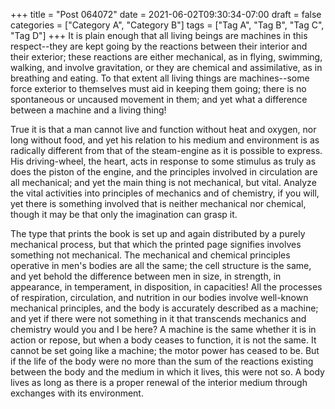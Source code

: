 +++
title = "Post 064072"
date = 2021-06-02T09:30:34-07:00
draft = false
categories = ["Category A", "Category B"]
tags = ["Tag A", "Tag B", "Tag C", "Tag D"]
+++
It is plain enough that all living beings are machines in this respect--they are kept going by the reactions between their interior and their exterior; these reactions are either mechanical, as in flying, swimming, walking, and involve gravitation, or they are chemical and assimilative, as in breathing and eating. To that extent all living things are machines--some force exterior to themselves must aid in keeping them going; there is no spontaneous or uncaused movement in them; and yet what a difference between a machine and a living thing!

True it is that a man cannot live and function without heat and oxygen, nor long without food, and yet his relation to his medium and environment is as radically different from that of the steam-engine as it is possible to express. His driving-wheel, the heart, acts in response to some stimulus as truly as does the piston of the engine, and the principles involved in circulation are all mechanical; and yet the main thing is not mechanical, but vital. Analyze the vital activities into principles of mechanics and of chemistry, if you will, yet there is something involved that is neither mechanical nor chemical, though it may be that only the imagination can grasp it.

The type that prints the book is set up and again distributed by a purely mechanical process, but that which the printed page signifies involves something not mechanical. The mechanical and chemical principles operative in men's bodies are all the same; the cell structure is the same, and yet behold the difference between men in size, in strength, in appearance, in temperament, in disposition, in capacities! All the processes of respiration, circulation, and nutrition in our bodies involve well-known mechanical principles, and the body is accurately described as a machine; and yet if there were not something in it that transcends mechanics and chemistry would you and I be here? A machine is the same whether it is in action or repose, but when a body ceases to function, it is not the same. It cannot be set going like a machine; the motor power has ceased to be. But if the life of the body were no more than the sum of the reactions existing between the body and the medium in which it lives, this were not so. A body lives as long as there is a proper renewal of the interior medium through exchanges with its environment.
